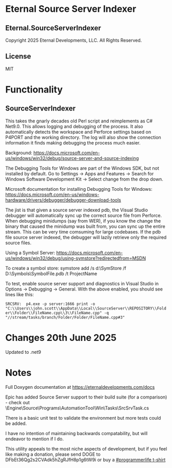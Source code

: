 # Eternal Source Server Indexer

## Eternal.SourceServerIndexer
Copyright 2025 Eternal Developments, LLC. All Rights Reserved.

## License

MIT

# Functionality
## SourceServerIndexer

This takes the gnarly decades old Perl script and reimplements as C# Net9.0. This allows logging and debugging of the process. It also automatically
detects the workspace and Perforce settings based on P4PORT and the working directory. The log will also show the connection information it finds making
debugging the process much easier.

Background: https://docs.microsoft.com/en-us/windows/win32/debug/source-server-and-source-indexing

The Debugging Tools for Windows are part of the Windows SDK, but not installed by default. Go to Settings -> Apps and Features -> Search for Windows Software Development Kit -> Select change from 
the drop down.

Microsoft documentation for installing Debugging Tools for Windows: https://docs.microsoft.com/en-us/windows-hardware/drivers/debugger/debugger-download-tools

The jist is that given a source server indexed pdb, the Visual Studio debugger will automatically sync up the correct source file from Perforce. When debugging minidumps (say from WER), if you know the change
the binary that caused the minidump was built from, you can sync up the entire stream. This can be very time comsuming for large codebases. If the pdb file source server indexed, the debugger will lazily 
retrieve only the required source files.

Using a Symbol Server: https://docs.microsoft.com/en-us/windows/win32/debug/using-symstore?redirectedfrom=MSDN

To create a symbol store: symstore add /s d:\\SymStore /f D:\\Symbols\\SymbolFile.pdb /t ProjectName

To test, enable source server support and diagnostics in Visual Studio in Options -> Debugging -> General. With the above enabled, you should see lines like this:

``` SRCSRV:  p4.exe -p server:1666 print -o "C:\\Users\\john.scott\\AppData\\Local\\SourceServer\\REPOSITORY\\Folder\\Folder\\FileName.cpp\\3\\FileName.cpp" -q "//stream/tasks/branch/Folder/Folder/FileName.cpp#3" ```

# Changes 20th June 2025

Updated to .net9

# Notes

Full Doxygen documentation at https://eternaldevelopments.com/docs

Epic has added Source Server support to their build suite (for a comparison) - check out \\Engine\\Source\\Programs\\AutomationTool\\Win\\Tasks\\SrcSrvTask.cs

There is a basic unit test to validate the environment but more tests could be added.

I have no intention of maintaining backwards compatability, but will endeavor to mention if I do. 

This utility appeals to the most niche aspects of development, but if you feel like making a donation, please send DOGE to DFbEt36Qg2s2CVAdk5hZgRJfH8p1g6tW9i or buy a [#programmerlife t-shirt](https://www.bonfire.com/store/programmer-life/)


